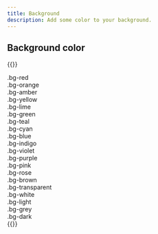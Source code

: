 ```yaml
---
title: Background
description: Add some color to your background.
---
```


## Background color

{{<example class="docs-bg-colors-preview">}}
<div class="grid grid-2 grid-sm-4">
  <div class="bg-red text-white">.bg-red</div>
  <div class="bg-orange text-white">.bg-orange</div>
  <div class="bg-amber">.bg-amber</div>
  <div class="bg-yellow">.bg-yellow</div>
  <div class="bg-lime">.bg-lime</div>
  <div class="bg-green text-white">.bg-green</div>
  <div class="bg-teal">.bg-teal</div>
  <div class="bg-cyan">.bg-cyan</div>
  <div class="bg-blue text-white">.bg-blue</div>
  <div class="bg-indigo text-white">.bg-indigo</div>
  <div class="bg-violet text-white">.bg-violet</div>
  <div class="bg-purple text-white">.bg-purple</div>
  <div class="bg-pink text-white">.bg-pink</div>
  <div class="bg-rose text-white">.bg-rose</div>
  <div class="bg-brown text-white">.bg-brown</div>
  <div class="bg-transparent">.bg-transparent</div>
  <div class="bg-white">.bg-white</div>
  <div class="bg-light">.bg-light</div>
  <div class="bg-grey text-white">.bg-grey</div>
  <div class="bg-dark text-white">.bg-dark</div>
</div>
{{</example>}}
